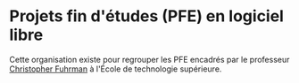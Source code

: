 # Projets fin d'études (PFE) en logiciel libre

Cette organisation existe pour regrouper les PFE encadrés par le professeur [Christopher Fuhrman](https://profs.etsmtl.ca/cfuhrman) à l'École de technologie supérieure. 
